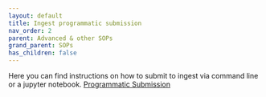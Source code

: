 ```yaml
---
layout: default
title: Ingest programmatic submission
nav_order: 2
parent: Advanced & other SOPs
grand_parent: SOPs
has_children: false
---
```

Here you can find instructions on how to submit to ingest via command line or a jupyter notebook.
[Programmatic Submission](https://ebi-ait.github.io/ingest-programmatic-submissions/)